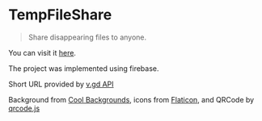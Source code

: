 # TempFileShare

> Share disappearing files to anyone.

You can visit it [here](https://temp-file-share.web.app).

The project was implemented using firebase. 

Short URL provided by [v.gd API](https://v.gd/apishorteningreference.php)

Background from [Cool Backgrounds](https://coolbackgrounds.io/), icons from [Flaticon](https://www.flaticon.com/), and QRCode by [qrcode.js](https://davidshimjs.github.io/qrcodejs/)
